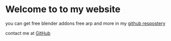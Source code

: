 # Welcome to to my website

you can get free blender addons free arp and more in my [github respostery](https://github.com/kalyan-gangster/blender-addons)


contact me at [GitHub](https://github.com/kalyan-gangster)

